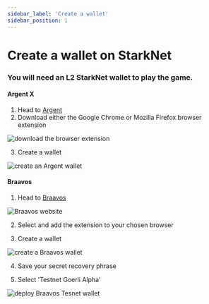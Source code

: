 ```yaml
---
sidebar_label: 'Create a wallet'
sidebar_position: 1
---
```


# Create a wallet on StarkNet

### You will need an L2 StarkNet wallet to play the game.

#### Argent X

1. Head to [Argent](https://www.argent.xyz/argent-x/)
2. Download either the Google Chrome or Mozilla Firefox browser extension

![download the browser extension](/img/alpha/argent-wallet.jpg)

3. Create a wallet

![create an Argent wallet](/img/alpha/deploy-wallet.png)

#### Braavos

1. Head to [Braavos](https://braavos.app/)

![Braavos website](/img/alpha/braavos.png)

2. Select and add the extension to your chosen browser

3. Create a wallet

![create a Braavos wallet](/img/alpha/braavos-2.png)

4. Save your secret recovery phrase

5. Select 'Testnet Goerli Alpha'

![deploy Braavos Tesnet wallet](/img/alpha/Braavos-3.png)